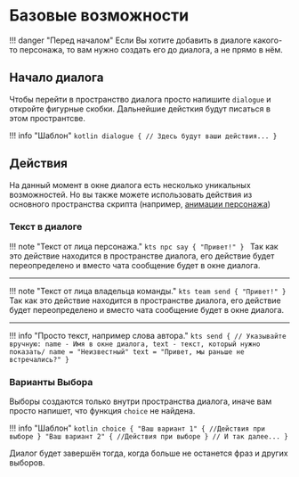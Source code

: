 # Базовые возможности

!!! danger "Перед началом"
    Если Вы хотите добавить в диалоге какого-то персонажа, то вам нужно создать его до диалога, а не прямо в нём.

## Начало диалога

Чтобы перейти в пространство диалога просто напишите `dialogue` и откройте фигурные скобки. Дальнейшие дейсткия будут писаться в этом пространтсве.

!!! info "Шаблон"
    ```kotlin
    dialogue {
        // Здесь будут ваши действия...
    }
    ```

## Действия

На данный момент в окне диалога есть несколько уникальных возможностей. Но вы также можете использовать действия из основного пространства скрипта (например, [анимации персонажа](../../npcs/animations))

### Текст в диалоге

!!! note "Текст от лица персонажа."
    ```kts
    npc say { "Привет!" }
    ```
    Так как это действие находится в пространстве диалога, его действие будет переопределено и вместо чата сообщение будет в окне диалога.

---

!!! note "Текст от лица владельца команды."
    ```kts
    team send { "Привет!" }
    ```
    Так как это действие находится в пространстве диалога, его действие будет переопределено и вместо чата сообщение будет в окне диалога.

---

!!! info "Просто текст, например слова автора."
    ```kts
    send { // Указывайте вручную: name - Имя в окне диалога, text - текст, который нужно показать/
        name = "Неизвестный"
        text = "Привет, мы раньше не встречались?"
    }
    ```

### Варианты Выбора

Выборы создаются только внутри пространства диалога, иначе вам просто напишет, что функция `choice` не найдена.

!!! info "Шаблон"
    ```kotlin
    choice {
        "Ваш вариант 1" {
            //Действия при выборе
        }
        "Ваш вариант 2" {
            //Действия при выборе
        }
        // И так далее...
    }
    ```

Диалог будет завершён тогда, когда больше не останется фраз и других выборов.